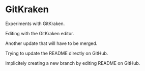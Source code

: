# GitKraken
Experiments with GitKraken.

Editing with the GitKraken editor.

Another update that will have to be merged.

Trying to update the README directly on GitHub.

Implicitely creating a new branch by editing README on GitHub.
